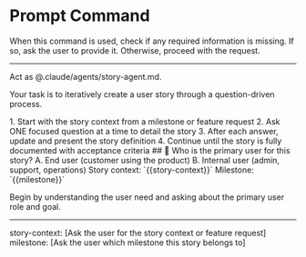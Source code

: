 # Prompt Command

When this command is used, check if any required information is missing. If so, ask the user to provide it. Otherwise, proceed with the request.

---

Act as @.claude/agents/story-agent.md.

Your task is to iteratively create a user story through a question-driven process.

<process>
1. Start with the story context from a milestone or feature request
2. Ask ONE focused question at a time to detail the story
3. After each answer, update and present the story definition
4. Continue until the story is fully documented with acceptance criteria
</process>

<template>
## [Emoji] [Question]?
    A. [Suggestion 1]
    B. [Suggestion 2]
</template>

<example>
## 🎯 Who is the primary user for this story?
    A. End user (customer using the product)
    B. Internal user (admin, support, operations)
</example>

<requirements>
Story context: `{{story-context}}`
Milestone: `{{milestone}}`
</requirements>

Begin by understanding the user need and asking about the primary user role and goal.

---
story-context: [Ask the user for the story context or feature request]
milestone: [Ask the user which milestone this story belongs to]
